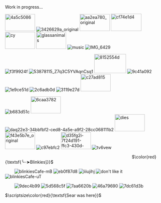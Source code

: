 Work in progress...


<img width="99" height="56" alt="4a5c5086" src="https://github.com/user-attachments/assets/93f69ca9-7252-40a8-9ed9-a6214bdb7b88" /> ![3426629a_original](https://github.com/user-attachments/assets/11b38c33-501c-4dd5-989b-2be17156a21d) <img width="99" height="56" alt="aa2ea780_original" src="https://github.com/user-attachments/assets/05b3b256-5a21-439d-ba42-c88a75152859" /> <img width="101" height="57" alt="cf74e1d4" src="https://github.com/user-attachments/assets/253b110a-a992-434d-a8f4-9aaea8a3c6db" /> <img width="99" height="56" alt="cy" src="https://github.com/user-attachments/assets/b88450c9-c1a3-486d-8715-23a569dedd75" /> <img width="99" height="56" alt="glassanimals" src="https://github.com/user-attachments/assets/f9afd1a4-4bd1-4160-badb-6c9e629b5299" /> ![music](https://github.com/user-attachments/assets/267e56d1-f654-408e-9f7c-62c5a0b629f8) ![IMG_6429](https://github.com/user-attachments/assets/4e8e8229-9b74-4c09-8cb9-4b809b1f3eb3) 

![f3f9924f](https://github.com/user-attachments/assets/86209cb3-67bf-45b0-b0ed-f59a61dfbee7) ![53878115_Z7q3C5YVAqnCsq1](https://github.com/user-attachments/assets/adbc4dda-4f22-4a50-adec-4d5d510670a8) <img width="105" height="63" alt="8152554d" src="https://github.com/user-attachments/assets/4291fa7c-03e5-4409-83de-693fd64374ad" /> ![9c41a092](https://github.com/user-attachments/assets/f2590830-b437-4753-9e4e-9f778d15e6df) ![1e9ce51d](https://github.com/user-attachments/assets/4b82cfed-7f77-45ba-8ccb-74a6505563f9) ![2c6adb0d](https://github.com/user-attachments/assets/d61560a2-8692-417e-8f19-71209764072e) ![3119e27d](https://github.com/user-attachments/assets/4957c928-1496-4792-a906-3a90b247007c) <img width="99" height="57" alt="c27ad815" src="https://github.com/user-attachments/assets/e81d2ef4-ecdb-4d79-b941-9f9081844cb5" /> 

![b683d51c](https://github.com/user-attachments/assets/3f526c94-3b24-4228-be62-468af39a55c7) <img width="99" height="56" alt="6caa3782" src="https://github.com/user-attachments/assets/a9d885eb-8a8e-46fd-8200-883c195d6789" /> ![daq22e3-34bbfbf2-ced8-4a5e-a9f2-28cc068111b2](https://github.com/user-attachments/assets/b42d17ed-d232-4029-bade-e8fc4cafe50e) <img width="99" height="56" alt="dies" src="https://github.com/user-attachments/assets/1f91fc29-23ba-4b9d-8579-b074009dff99" /> <img width="99" height="56" alt="f43e5b7e_original" src="https://github.com/user-attachments/assets/c0c70023-d88e-4ff3-9e0c-285d168c1f36" /> ![c97ebfc2](https://github.com/user-attachments/assets/2e1fcd02-7bd5-47e3-9331-eb0711936e84) <img width="99" height="56" alt="d35fg2i-7f24d191-ffc3-430d-abf4-45353a78971d" src="https://github.com/user-attachments/assets/e7798058-020b-4f73-b944-12d1336d0c6f" /> ![tv6vew](https://github.com/user-attachments/assets/0a026874-3fe4-4acd-be5c-05f62e968437) 


⠀⠀⠀ ⠀⠀⠀ ⠀⠀⠀⠀⠀ ⠀⠀⠀ ⠀⠀⠀⠀⠀⠀⠀⠀⠀⠀⠀⠀⠀⠀⠀⠀⠀⠀⠀⠀⠀⠀⠀⠀⠀ $\color{red}{\textsf{╰┈➤Blinkies⟆}}$ 

⠀⠀⠀![blinkiesCafe-mB](https://github.com/user-attachments/assets/84229cca-dc38-49c1-a858-f64b2f7d3432) ![eb0f87d8](https://github.com/user-attachments/assets/b41ef2ef-600f-4b78-be2e-0de535f3fe36) ![iiiujihj](https://github.com/user-attachments/assets/cb8f23e3-0486-48f4-9ad1-deacf1ad0b5c) ![don't like it](https://github.com/user-attachments/assets/b99ba993-f2a3-4b06-8ae9-48d4f6463d97) ![blinkiesCafe-uT](https://github.com/user-attachments/assets/21ad44e3-7ab7-4d27-8dad-81438905f88e)

⠀⠀⠀![9dec4b99](https://github.com/user-attachments/assets/85ea5522-9e6f-4566-aec1-d8c1e9a92eb7) ![5d568c5f](https://github.com/user-attachments/assets/3fc2da43-583b-4e5d-867a-bea93e9cf073) ![7aa6620b](https://github.com/user-attachments/assets/ae01b479-b34c-4d18-8b75-3bf552730af2) ![46a79690](https://github.com/user-attachments/assets/f126dcf2-13fa-420a-9635-fec3b2a30b90) ![7dc61d3b](https://github.com/user-attachments/assets/8343f54e-d0b1-467d-9139-0feb46d58b82)



$\scriptsize\color{red}{\textsf{Sear was here}}$
